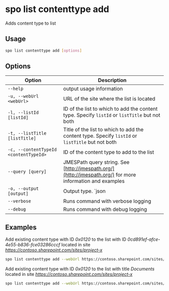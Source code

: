 # spo list contenttype add

Adds content type to list

## Usage

```sh
spo list contenttype add [options]
```

## Options

Option|Description
------|-----------
`--help`|output usage information
`-u, --webUrl <webUrl>`|URL of the site where the list is located
`-l, --listId [listId]`|ID of the list to which to add the content type. Specify `listId` or `listTitle` but not both
`-t, --listTitle [listTitle]`|Title of the list to which to add the content type. Specify `listId` or `listTitle` but not both
`-c, --contentTypeId <contentTypeId>`|ID of the content type to add to the list
`--query [query]`|JMESPath query string. See [http://jmespath.org/](http://jmespath.org/) for more information and examples
`-o, --output [output]`|Output type. `json|text`. Default `text`
`--verbose`|Runs command with verbose logging
`--debug`|Runs command with debug logging

## Examples

Add existing content type with ID _0x0120_ to the list with ID _0cd891ef-afce-4e55-b836-fce03286cccf_ located in site _https://contoso.sharepoint.com/sites/project-x_

```sh
spo list contenttype add --webUrl https://contoso.sharepoint.com/sites/project-x --listId 0cd891ef-afce-4e55-b836-fce03286cccf --contentTypeId 0x0120
```

Add existing content type with ID _0x0120_ to the list with title _Documents_ located in site _https://contoso.sharepoint.com/sites/project-x_

```sh
spo list contenttype add --webUrl https://contoso.sharepoint.com/sites/project-x --listTitle Documents --contentTypeId 0x0120
```